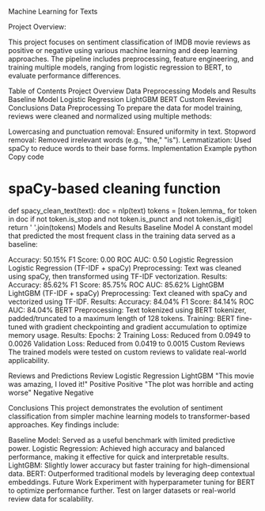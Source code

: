 Machine Learning for Texts


Project Overview:

This project focuses on sentiment classification of IMDB movie reviews as positive or negative using various machine learning and deep learning approaches. The pipeline includes preprocessing, feature engineering, and training multiple models, ranging from logistic regression to BERT, to evaluate performance differences.

Table of Contents
Project Overview
Data Preprocessing
Models and Results
Baseline Model
Logistic Regression
LightGBM
BERT
Custom Reviews
Conclusions
Data Preprocessing
To prepare the data for model training, reviews were cleaned and normalized using multiple methods:

Lowercasing and punctuation removal: Ensured uniformity in text.
Stopword removal: Removed irrelevant words (e.g., "the," "is").
Lemmatization: Used spaCy to reduce words to their base forms.
Implementation Example
python
Copy code
# spaCy-based cleaning function
def spacy_clean_text(text):
    doc = nlp(text)
    tokens = [token.lemma_ for token in doc if not token.is_stop and not token.is_punct and not token.is_digit]
    return ' '.join(tokens)
Models and Results
Baseline Model
A constant model that predicted the most frequent class in the training data served as a baseline:

Accuracy: 50.15%
F1 Score: 0.00
ROC AUC: 0.50
Logistic Regression
Logistic Regression (TF-IDF + spaCy)
Preprocessing: Text was cleaned using spaCy, then transformed using TF-IDF vectorization.
Results:
Accuracy: 85.62%
F1 Score: 85.75%
ROC AUC: 85.62%
LightGBM
LightGBM (TF-IDF + spaCy)
Preprocessing: Text cleaned with spaCy and vectorized using TF-IDF.
Results:
Accuracy: 84.04%
F1 Score: 84.14%
ROC AUC: 84.04%
BERT
Preprocessing: Text tokenized using BERT tokenizer, padded/truncated to a maximum length of 128 tokens.
Training: BERT fine-tuned with gradient checkpointing and gradient accumulation to optimize memory usage.
Results:
Epochs: 2
Training Loss: Reduced from 0.0949 to 0.0026
Validation Loss: Reduced from 0.0419 to 0.0015
Custom Reviews
The trained models were tested on custom reviews to validate real-world applicability.


Reviews and Predictions
Review	Logistic Regression	LightGBM
"This movie was amazing, I loved it!"	Positive	Positive
"The plot was horrible and acting worse"	Negative	Negative


Conclusions
This project demonstrates the evolution of sentiment classification from simpler machine learning models to transformer-based approaches. Key findings include:

Baseline Model: Served as a useful benchmark with limited predictive power.
Logistic Regression: Achieved high accuracy and balanced performance, making it effective for quick and interpretable results.
LightGBM: Slightly lower accuracy but faster training for high-dimensional data.
BERT: Outperformed traditional models by leveraging deep contextual embeddings.
Future Work
Experiment with hyperparameter tuning for BERT to optimize performance further.
Test on larger datasets or real-world review data for scalability.
